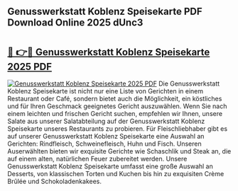 ## Genusswerkstatt Koblenz Speisekarte PDF Download Online 2025 dUnc3

# <h2><a href="http://gc8aro.nevu.top/?p=Genusswerkstatt+Koblenz+Speisekarte">🔗 👉🔴 Genusswerkstatt Koblenz Speisekarte 2025 PDF</a></h2>

[![Genusswerkstatt Koblenz Speisekarte 2025 PDF](https://i.imgur.com/dBaPXMq.png)](http://gc8aro.nevu.top/?p=Genusswerkstatt+Koblenz+Speisekarte)
Die Genusswerkstatt Koblenz Speisekarte ist nicht nur eine Liste von Gerichten in einem Restaurant oder Café, sondern bietet auch die Möglichkeit, ein köstliches und für Ihren Geschmack geeignetes Gericht auszuwählen. Wenn Sie nach einem leichten und frischen Gericht suchen, empfehlen wir Ihnen, unsere Salate aus unserer Salatabteilung auf der Genusswerkstatt Koblenz Speisekarte unseres Restaurants zu probieren. Für Fleischliebhaber gibt es auf unserer Genusswerkstatt Koblenz Speisekarte eine Auswahl an Gerichten: Rindfleisch, Schweinefleisch, Huhn und Fisch. Unseren Auserwählten bieten wir exquisite Gerichte wie Schaschlik und Steak an, die auf einem alten, natürlichen Feuer zubereitet werden. Unsere Genusswerkstatt Koblenz Speisekarte umfasst eine große Auswahl an Desserts, von klassischen Torten und Kuchen bis hin zu exquisiten Crème Brûlée und Schokoladenkakees.
